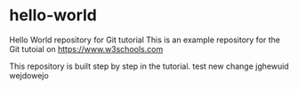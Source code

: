 # hello-world
Hello World repository for Git tutorial
This is an example repository for the Git tutoial on https://www.w3schools.com

This repository is built step by step in the tutorial.
test
new change
jghewuid wejdowejo
